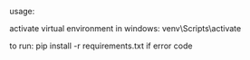 usage:

activate virtual environment in windows:
venv\Scripts\activate

to run:
pip install -r requirements.txt
if error code 